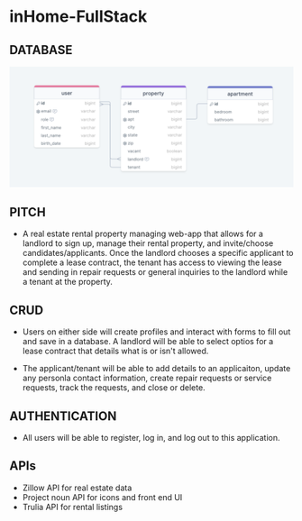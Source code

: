 # inHome-FullStack
## DATABASE  
![Alt Text](./back_end/db/inHome_SQL.png)

## PITCH

- A real estate rental property managing web-app that allows for a landlord to sign up, manage their rental property, and invite/choose candidates/applicants. Once the landlord chooses a specific applicant to complete a lease contract, the tenant has access to viewing the lease and sending in repair requests or general inquiries to the landlord while a tenant at the property. 

## CRUD

- Users on either side will create profiles and interact with forms to fill out and save in a database. A landlord will be able to select optios for a lease contract that details what is or isn't allowed. 

- The applicant/tenant will be able to add details to an applicaiton, update any personla contact information, create repair requests or service requests, track the requests, and close or delete. 

## AUTHENTICATION 
    
- All users will be able to register, log in, and log out to this application.

## APIs 

- Zillow API for real estate data 
- Project noun API for icons and front end UI
- Trulia API for rental listings